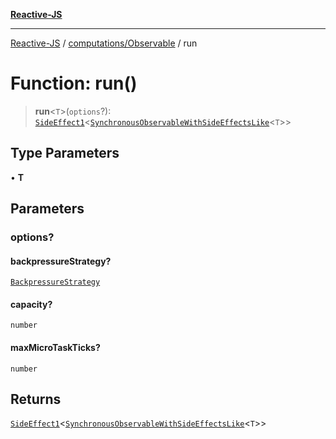 [**Reactive-JS**](../../../README.md)

***

[Reactive-JS](../../../README.md) / [computations/Observable](../README.md) / run

# Function: run()

> **run**\<`T`\>(`options`?): [`SideEffect1`](../../../functions/type-aliases/SideEffect1.md)\<[`SynchronousObservableWithSideEffectsLike`](../../interfaces/SynchronousObservableWithSideEffectsLike.md)\<`T`\>\>

## Type Parameters

• **T**

## Parameters

### options?

#### backpressureStrategy?

[`BackpressureStrategy`](../../../utils/type-aliases/BackpressureStrategy.md)

#### capacity?

`number`

#### maxMicroTaskTicks?

`number`

## Returns

[`SideEffect1`](../../../functions/type-aliases/SideEffect1.md)\<[`SynchronousObservableWithSideEffectsLike`](../../interfaces/SynchronousObservableWithSideEffectsLike.md)\<`T`\>\>
